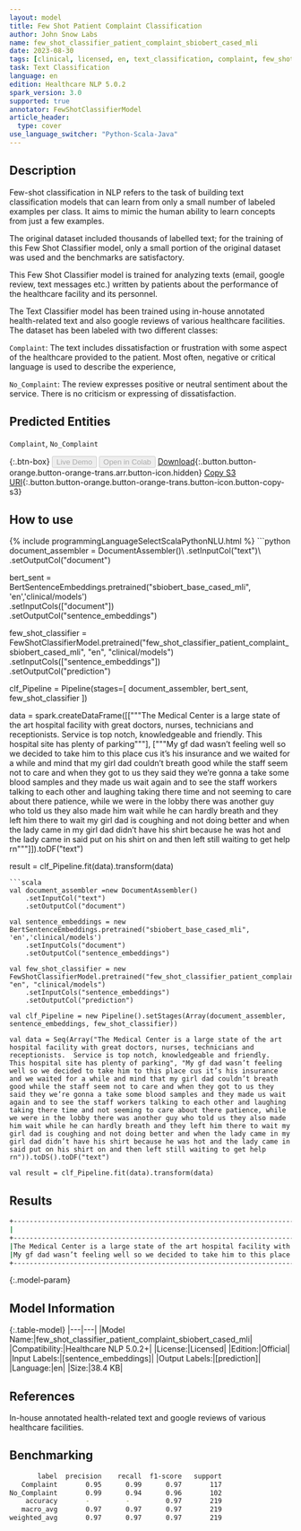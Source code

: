 ```yaml
---
layout: model
title: Few Shot Patient Complaint Classification
author: John Snow Labs
name: few_shot_classifier_patient_complaint_sbiobert_cased_mli
date: 2023-08-30
tags: [clinical, licensed, en, text_classification, complaint, few_shot]
task: Text Classification
language: en
edition: Healthcare NLP 5.0.2
spark_version: 3.0
supported: true
annotator: FewShotClassifierModel
article_header:
  type: cover
use_language_switcher: "Python-Scala-Java"
---
```


## Description

Few-shot classification in NLP refers to the task of building text classification models that can learn from only a small number of labeled examples per class. It aims to mimic the human ability to learn concepts from just a few examples.

The original dataset included thousands of labelled text; for the training of this Few Shot Classifier model, only a small portion of the original dataset was used and the benchmarks are satisfactory.

This Few Shot Classifier model is trained for analyzing texts (email, google review, text messages etc.) written by patients about the performance of the healthcare facility and its personnel. 

The Text Classifier model has been trained using in-house annotated health-related text and also google reviews of various healthcare facilities. The dataset has been labeled with two different classes:

`Complaint`: The text includes dissatisfaction or frustration with some aspect of the healthcare provided to the patient. Most often, negative or critical language is used to describe the experience,

`No_Complaint`: The review expresses positive or neutral sentiment about the service. There is no criticism or expressing of dissatisfaction.

## Predicted Entities

`Complaint`, `No_Complaint`

{:.btn-box}
<button class="button button-orange" disabled>Live Demo</button>
<button class="button button-orange" disabled>Open in Colab</button>
[Download](https://s3.amazonaws.com/auxdata.johnsnowlabs.com/clinical/models/few_shot_classifier_patient_complaint_sbiobert_cased_mli_en_5.0.2_3.0_1693439023029.zip){:.button.button-orange.button-orange-trans.arr.button-icon.hidden}
[Copy S3 URI](s3://auxdata.johnsnowlabs.com/clinical/models/few_shot_classifier_patient_complaint_sbiobert_cased_mli_en_5.0.2_3.0_1693439023029.zip){:.button.button-orange.button-orange-trans.button-icon.button-copy-s3}

## How to use



<div class="tabs-box" markdown="1">
{% include programmingLanguageSelectScalaPythonNLU.html %}
```python
document_assembler = DocumentAssembler()\
    .setInputCol("text")\
    .setOutputCol("document")

bert_sent = BertSentenceEmbeddings.pretrained("sbiobert_base_cased_mli", 'en','clinical/models')\
    .setInputCols(["document"])\
    .setOutputCol("sentence_embeddings")

few_shot_classifier = FewShotClassifierModel.pretrained("few_shot_classifier_patient_complaint_sbiobert_cased_mli", "en", "clinical/models")\
    .setInputCols(["sentence_embeddings"])\
    .setOutputCol("prediction")

clf_Pipeline = Pipeline(stages=[
    document_assembler,
    bert_sent,
    few_shot_classifier
])

data = spark.createDataFrame([["""The Medical Center is a large state of the art hospital facility with great doctors, nurses, technicians and receptionists.  Service is top notch, knowledgeable and friendly.  This hospital site has plenty of parking"""],
 ["""My gf dad wasn’t feeling well so we decided to take him to this place cus it’s his insurance and we waited for a while and mind that my girl dad couldn’t breath good while the staff seem not to care and when they got to us they said they we’re gonna a take some blood samples and they made us wait again and to see the staff workers talking to each other and laughing taking there time and not seeming to care about there patience, while we were in the lobby there was another guy who told us they also made him wait while he can hardly breath and they left him there to wait my girl dad is coughing and not doing better and when the lady came in my girl dad didn’t have his shirt because he was hot and the lady came in said put on his shirt on and then left still waiting to get help rn"""]]).toDF("text")

result = clf_Pipeline.fit(data).transform(data)
```
```scala
val document_assembler =new DocumentAssembler()
    .setInputCol("text")
    .setOutputCol("document")

val sentence_embeddings = new BertSentenceEmbeddings.pretrained("sbiobert_base_cased_mli", 'en','clinical/models')
    .setInputCols("document")
    .setOutputCol("sentence_embeddings")

val few_shot_classifier = new FewShotClassifierModel.pretrained("few_shot_classifier_patient_complaint_sbiobert_cased_mli", "en", "clinical/models")
    .setInputCols("sentence_embeddings")
    .setOutputCol("prediction")

val clf_Pipeline = new Pipeline().setStages(Array(document_assembler, sentence_embeddings, few_shot_classifier))

val data = Seq(Array("The Medical Center is a large state of the art hospital facility with great doctors, nurses, technicians and receptionists.  Service is top notch, knowledgeable and friendly.  This hospital site has plenty of parking", "My gf dad wasn’t feeling well so we decided to take him to this place cus it’s his insurance and we waited for a while and mind that my girl dad couldn’t breath good while the staff seem not to care and when they got to us they said they we’re gonna a take some blood samples and they made us wait again and to see the staff workers talking to each other and laughing taking there time and not seeming to care about there patience, while we were in the lobby there was another guy who told us they also made him wait while he can hardly breath and they left him there to wait my girl dad is coughing and not doing better and when the lady came in my girl dad didn’t have his shirt because he was hot and the lady came in said put on his shirt on and then left still waiting to get help rn")).toDS().toDF("text")

val result = clf_Pipeline.fit(data).transform(data)
```
</div>

## Results

```bash
+------------------------------------------------------------------------------------------------------------------------------------------------------+--------------+
|                                                                                                                                                  text|        result|
+------------------------------------------------------------------------------------------------------------------------------------------------------+--------------+
|The Medical Center is a large state of the art hospital facility with great doctors, nurses, technicians and receptionists.  Service is top notch, ...|[No_Complaint]|
|My gf dad wasn’t feeling well so we decided to take him to this place cus it’s his insurance and we waited for a while and mind that my girl dad co...|   [Complaint]|
+------------------------------------------------------------------------------------------------------------------------------------------------------+--------------+
```

{:.model-param}
## Model Information

{:.table-model}
|---|---|
|Model Name:|few_shot_classifier_patient_complaint_sbiobert_cased_mli|
|Compatibility:|Healthcare NLP 5.0.2+|
|License:|Licensed|
|Edition:|Official|
|Input Labels:|[sentence_embeddings]|
|Output Labels:|[prediction]|
|Language:|en|
|Size:|38.4 KB|

## References

In-house annotated health-related text and google reviews of various healthcare facilities.

## Benchmarking

```bash
       label  precision    recall  f1-score   support
   Complaint       0.95      0.99      0.97       117
No_Complaint       0.99      0.94      0.96       102
    accuracy       -         -         0.97       219
   macro_avg       0.97      0.97      0.97       219
weighted_avg       0.97      0.97      0.97       219
```